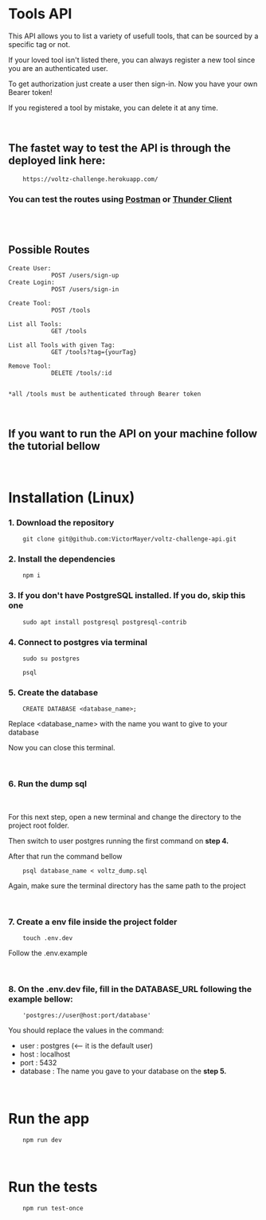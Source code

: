 # Tools API

This API allows you to list a variety of usefull tools, that can be sourced by a specific tag or not. 

If your loved tool isn't listed there, you can always register a new tool since you are an authenticated user.

To get authorization just create a user then sign-in. Now you have your own Bearer token!

If you registered a tool by mistake, you can delete it at any time.

<br/>

## The fastet way to test the API is through the deployed link here: 

        https://voltz-challenge.herokuapp.com/

### You can test the routes using [Postman](https://www.postman.com/downloads/) or [Thunder Client](https://www.thunderclient.com/)

<br>
<br>

## Possible Routes

    Create User:
                POST /users/sign-up
    Create Login:
                POST /users/sign-in

    Create Tool:
                POST /tools

    List all Tools:
                GET /tools

    List all Tools with given Tag:
                GET /tools?tag={yourTag}

    Remove Tool:
                DELETE /tools/:id


    *all /tools must be authenticated through Bearer token
<br>

## If you want to run the API on your machine follow the tutorial bellow

<br>

# Installation (Linux)

### 1. Download the repository

        git clone git@github.com:VictorMayer/voltz-challenge-api.git

### 2. Install the dependencies

        npm i

### 3. If you don't have PostgreSQL installed. If you do, skip this one

        sudo apt install postgresql postgresql-contrib

### 4. Connect to postgres via terminal

        sudo su postgres

        psql
    
### 5.  Create the database

        CREATE DATABASE <database_name>;

Replace <database_name> with the name you want to give to your database

Now you can close this terminal.

<br/>

### 6. Run the dump sql

<br>

For this next step, open a new terminal and change the directory to the project root folder.

Then switch to user postgres running the first command on **step 4.**

After that run the command bellow

        psql database_name < voltz_dump.sql

Again, make sure the terminal directory has the same path to the project

<br/>

### 7. Create a env file inside the project folder

        touch .env.dev

Follow the .env.example

<br/>

### 8. On the .env.dev file, fill in the **DATABASE_URL** following the example bellow:

        'postgres://user@host:port/database'

You should replace the values in the command:

- user : postgres (<-- it is the default user)
- host : localhost
- port : 5432
- database : The name you gave to your database on the **step 5.** 

<br>

# Run the app

        npm run dev

<br>

# Run the tests

        npm run test-once


<br>
